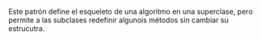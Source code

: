 Este patrón define el esqueleto de una algoritmo en una superclase, pero permite a las subclases redefinir algunois métodos sin cambiar su estrucutra.